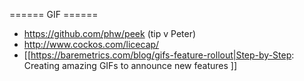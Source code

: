 ====== GIF ======
* https://github.com/phw/peek (tip v Peter)
* http://www.cockos.com/licecap/
* [[https://baremetrics.com/blog/gifs-feature-rollout|Step-by-Step: Creating amazing GIFs to announce new features
]]
